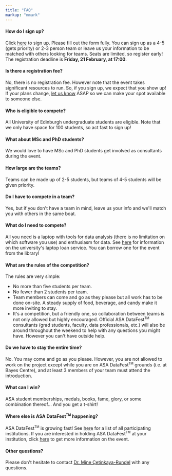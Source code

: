 ```yaml
---
title: "FAQ"
markup: "mmark"
---
```


#### How do I sign up?

Click <a href="/signup">here</a> to sign up. Please fill out the form fully. You can sign up as a 4-5 (gets priority) or 2-3 person team or leave us your information to be matched with others looking for teams. Seats are limited, so register early! The registration deadline is **Friday, 21 February, at 17:00**.

#### Is there a registration fee?

No, there is no registration fee. However note that the event takes significant 
resources to run. So, if you sign up, we expect that you show up! If your plans 
change, [let us know](mailto:mcetinka@ed.ac.uk) ASAP so we can make your spot 
available to someone else.

#### Who is eligible to compete?</h4>

All University of Edinburgh undergraduate students are eligible. Note that we 
only have space for 100 students, so act fast to sign up!

#### What about MSc and PhD students?

We would love to have MSc and PhD students get involved as consultants during 
the event.

#### How large are the teams?

Teams can be made up of 2-5 students, but teams of 4-5 students will be given 
priority.

#### Do I have to compete in a team?

Yes, but if you don't have a team in mind, leave us your info and we'll match you 
with others in the same boat.

#### What do I need to compete?

All you need is a laptop with tools for data analysis (there is no limitation on 
which software you use) and enthusiasm for data. See [here](https://www.ed.ac.uk/information-services/library-museum-gallery/using-library/borrowing-a-book/borrowing-laptops) for information on the university's laptop loan service. You can borrow one for the event from the library!

#### What are the rules of the competition?

The rules are very simple:

  + No more than five students per team.
  + No fewer than 2 students per team.
  + Team members can come and go as they please but all work has to be done on-site. A steady supply of food, beverage, and candy make it more inviting to stay.
  + It's a competition, but a friendly one, so collaboration between teams is not only allowed but highly encouraged. Official ASA DataFest<sup><small>TM</small></sup> consultants (grad students, faculty, data professionals, etc.) will also be around throughout the weekend to help with any questions you might have. However you can't have outside help.
  
#### Do we have to stay the entire time?

No. You may come and go as you please. However, you are not allowed to work on the project except while you are on ASA DataFest<sup><small>TM</small></sup> grounds (i.e. at Bayes Centre), and at least 3 members of your team must attend the introduction.

#### What can I win?

ASA student memberships, medals, books, fame, glory, or some combination thereof... And you get a t-shirt!

#### Where else is ASA DataFest<sup><small>TM</small></sup> happening?</h4>

ASA DataFest<sup><small>TM</small></sup> is growing fast! See <a href="http://www.amstat.org/education/datafest/participants.cfm">here</a> for a list of all participating institutions. If you are interested in holding ASA DataFest<sup><small>TM</small></sup> at your institution, click <a href="http://www.amstat.org/education/datafest/hosting.cfm">here</a> to get more information on the event.

#### Other questions?

Please don't hesitate to contact [Dr. Mine Çetinkaya-Rundel](mailto:mcetinka@ed.ac.uk) with any questions.
